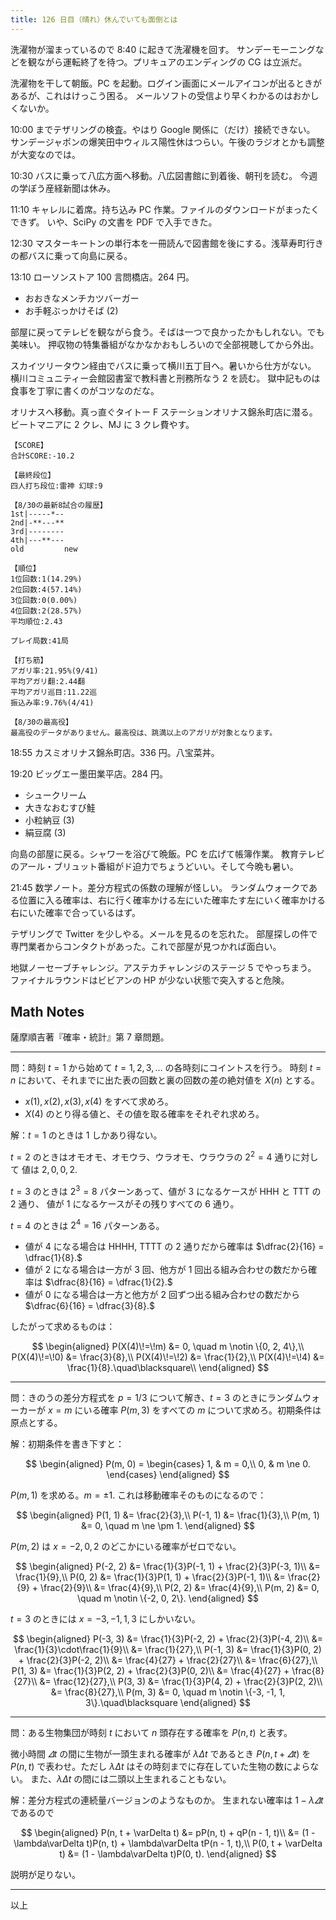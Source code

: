 ```yaml
---
title: 126 日目（晴れ）休んでいても面倒とは
---
```


洗濯物が溜まっているので 8:40 に起きて洗濯機を回す。
サンデーモーニングなどを観ながら運転終了を待つ。プリキュアのエンディングの CG は立派だ。

洗濯物を干して朝飯。PC を起動。ログイン画面にメールアイコンが出るときがあるが、これはけっこう困る。
メールソフトの受信より早くわかるのはおかしくないか。

10:00 までテザリングの検査。やはり Google 関係に（だけ）接続できない。
サンデージャポンの爆笑田中ウィルス陽性休はつらい。午後のラジオとかも調整が大変なのでは。

10:30 バスに乗って八広方面へ移動。八広図書館に到着後、朝刊を読む。
今週の学ぼう産経新聞は休み。

11:10 キャレルに着席。持ち込み PC 作業。ファイルのダウンロードがまったくできず。
いや、SciPy の文書を PDF で入手できた。

12:30 マスターキートンの単行本を一冊読んで図書館を後にする。浅草寿町行きの都バスに乗って向島に戻る。

13:10 ローソンストア 100 言問橋店。264 円。

* おおきなメンチカツバーガー
* お手軽ぶっかけそば (2)

部屋に戻ってテレビを観ながら食う。そばは一つで良かったかもしれない。でも美味い。
押収物の特集番組がなかなかおもしろいので全部視聴してから外出。

スカイツリータウン経由でバスに乗って横川五丁目へ。暑いから仕方がない。
横川コミュニティー会館図書室で教科書と刑務所なう 2 を読む。
獄中記ものは食事を丁寧に書くのがコツなのだな。

オリナスへ移動。真っ直ぐタイトー F ステーションオリナス錦糸町店に潜る。
ビートマニアに 2 クレ、MJ に 3 クレ費やす。

```text
【SCORE】
合計SCORE:-10.2

【最終段位】
四人打ち段位:雷神 幻球:9

【8/30の最新8試合の履歴】
1st|-----*--
2nd|-**---**
3rd|--------
4th|---**---
old         new

【順位】
1位回数:1(14.29%)
2位回数:4(57.14%)
3位回数:0(0.00%)
4位回数:2(28.57%)
平均順位:2.43

プレイ局数:41局

【打ち筋】
アガリ率:21.95%(9/41)
平均アガリ翻:2.44翻
平均アガリ巡目:11.22巡
振込み率:9.76%(4/41)

【8/30の最高役】
最高役のデータがありません。最高役は、跳満以上のアガリが対象となります。
```

18:55 カスミオリナス錦糸町店。336 円。八宝菜丼。

19:20 ビッグエー墨田業平店。284 円。

* シュークリーム
* 大きなおむすび鮭
* 小粒納豆 (3)
* 絹豆腐 (3)

向島の部屋に戻る。シャワーを浴びて晩飯。PC を広げて帳簿作業。
教育テレビのアール・ブリュット番組がド迫力でちょうどいい。そして今晩も暑い。

21:45 数学ノート。差分方程式の係数の理解が怪しい。
ランダムウォークである位置に入る確率は、右に行く確率かける左にいた確率たす左にいく確率かける右にいた確率で合っているはず。

テザリングで Twitter を少しやる。メールを見るのを忘れた。
部屋探しの件で専門業者からコンタクトがあった。これで部屋が見つかれば面白い。

地獄ノーセーブチャレンジ。アステカチャレンジのステージ 5 でやっちまう。
ファイナルラウンドはビビアンの HP が少ない状態で突入すると危険。

## Math Notes

薩摩順吉著『確率・統計』第 7 章問題。

----

問：時刻 $t = 1$ から始めて $t = 1, 2, 3, \dotsc$ の各時刻にコイントスを行う。
時刻 $t = n$ において、それまでに出た表の回数と裏の回数の差の絶対値を $X(n)$ とする。

* $x(1), x(2), x(3), x(4)$ をすべて求めろ。
* $X(4)$ のとり得る値と、その値を取る確率をそれぞれ求めろ。

解：$t = 1$ のときは $1$ しかあり得ない。

$t = 2$ のときはオモオモ、オモウラ、ウラオモ、ウラウラの $2^2 = 4$ 通りに対して
値は $2, 0, 0, 2.$

$t = 3$ のときは $2^3 = 8$ パターンあって、値が $3$ になるケースが HHH と TTT の $2$ 通り、
値が $1$ になるケースがその残りすべての $6$ 通り。

$t = 4$ のときは $2^4 = 16$ パターンある。

* 値が $4$ になる場合は HHHH, TTTT の $2$ 通りだから確率は $\dfrac{2}{16} = \dfrac{1}{8}.$
* 値が $2$ になる場合は一方が $3$ 回、他方が $1$ 回出る組み合わせの数だから確率は $\dfrac{8}{16} = \dfrac{1}{2}.$
* 値が $0$ になる場合は一方と他方が $2$ 回ずつ出る組み合わせの数だから
  $\dfrac{6}{16} = \dfrac{3}{8}.$

したがって求めるものは：

$$
\begin{aligned}
P(X(4)\!=\!m) &= 0, \quad m \notin \{0, 2, 4\},\\
P(X(4)\!=\!0) &= \frac{3}{8},\\
P(X(4)\!=\!2) &= \frac{1}{2},\\
P(X(4)\!=\!4) &= \frac{1}{8}.\quad\blacksquare\\
\end{aligned}
$$

----

問：きのうの差分方程式を $p = 1/3$ について解き、$t = 3$ のときにランダムウォーカーが
$x = m$ にいる確率 $P(m, 3)$ をすべての $m$ について求めろ。初期条件は原点とする。

解：初期条件を書き下すと：

$$
\begin{aligned}
P(m, 0) = \begin{cases}
1, & m = 0,\\
0, & m \ne 0.
\end{cases}
\end{aligned}
$$

$P(m, 1)$ を求める。$m = \pm 1.$ これは移動確率そのものになるので：

$$
\begin{aligned}
P(1, 1) &= \frac{2}{3},\\
P(-1, 1) &= \frac{1}{3},\\
P(m, 1) &= 0, \quad m \ne \pm 1.
\end{aligned}
$$

$P(m, 2)$ は $x = -2, 0, 2$ のどこかにいる確率がゼロでない。

$$
\begin{aligned}
P(-2, 2) &= \frac{1}{3}P(-1, 1) + \frac{2}{3}P(-3, 1)\\
&= \frac{1}{9},\\
P(0, 2) &= \frac{1}{3}P(1, 1) + \frac{2}{3}P(-1, 1)\\
&= \frac{2}{9} + \frac{2}{9}\\
&= \frac{4}{9},\\
P(2, 2) &= \frac{4}{9},\\
P(m, 2) &= 0, \quad m \notin \{-2, 0, 2\}.
\end{aligned}
$$

$t = 3$ のときには $x = -3, -1, 1, 3$ にしかいない。

$$
\begin{aligned}
P(-3, 3) &= \frac{1}{3}P(-2, 2) + \frac{2}{3}P(-4, 2)\\
&= \frac{1}{3}\cdot\frac{1}{9}\\
&= \frac{1}{27},\\
P(-1, 3) &= \frac{1}{3}P(0, 2) + \frac{2}{3}P(-2, 2)\\
&= \frac{4}{27} + \frac{2}{27}\\
&= \frac{6}{27},\\
P(1, 3) &= \frac{1}{3}P(2, 2) + \frac{2}{3}P(0, 2)\\
&= \frac{4}{27} + \frac{8}{27}\\
&= \frac{12}{27},\\
P(3, 3) &= \frac{1}{3}P(4, 2) + \frac{2}{3}P(2, 2)\\
&= \frac{8}{27},\\
P(m, 3) &= 0, \quad m \notin \{-3, -1, 1, 3\}.\quad\blacksquare
\end{aligned}
$$

----

問：ある生物集団が時刻 $t$ において $n$ 頭存在する確率を $P(n, t)$ と表す。

微小時間 $\varDelta t$ の間に生物が一頭生まれる確率が $\lambda\Delta t$ であるとき
${P(n, t + \varDelta t)}$ を $P(n, t)$ で表わせ。ただし
$\lambda\Delta t$ はその時刻までに存在していた生物の数によらない。
また、$\lambda\Delta t$ の間には二頭以上生まれることもない。

解：差分方程式の連続量バージョンのようなものか。
生まれない確率は ${1 - \lambda\varDelta t}$ であるので

$$
\begin{aligned}
P(n, t + \varDelta t) &= pP(n, t) + qP(n - 1, t)\\
&= (1 - \lambda\varDelta t)P(n, t) + \lambda\varDelta tP(n - 1, t),\\
P(0, t + \varDelta t) &= (1 - \lambda\varDelta t)P(0, t).
\end{aligned}
$$

説明が足りない。

----

以上
